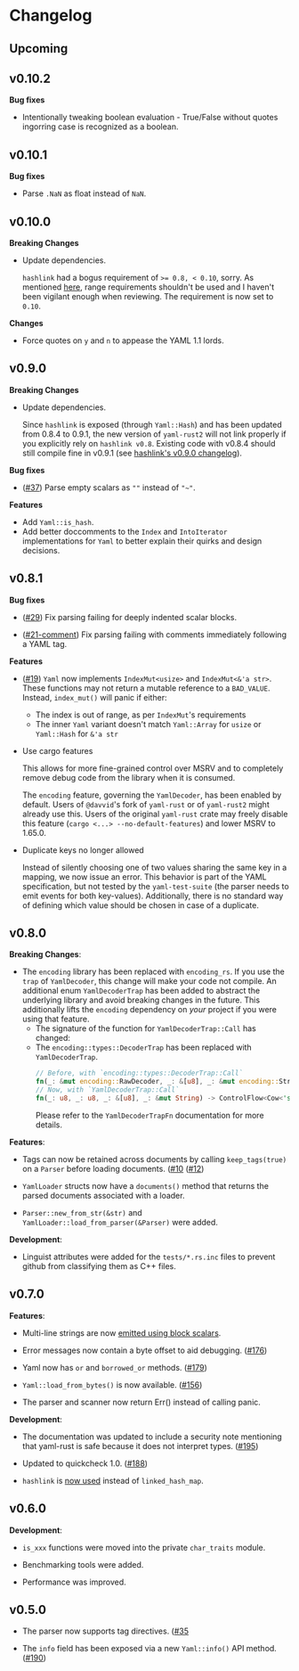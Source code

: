 # Changelog

## Upcoming

## v0.10.2

**Bug fixes**
- Intentionally tweaking boolean evaluation - True/False without quotes ingorring case is recognized as a boolean.

## v0.10.1

**Bug fixes**
- Parse `.NaN` as float instead of `NaN`.

## v0.10.0

**Breaking Changes**
- Update dependencies.

  `hashlink` had a bogus requirement of `>= 0.8, < 0.10`, sorry. As mentioned
  [here](https://github.com/Ethiraric/yaml-rust2/issues/33#issuecomment-2227455469),
  range requirements shouldn't be used and I haven't been vigilant enough when
  reviewing. The requirement is now set to `0.10`.

**Changes**
- Force quotes on `y` and `n` to appease the YAML 1.1 lords.

## v0.9.0

**Breaking Changes**
- Update dependencies.

  Since `hashlink` is exposed (through `Yaml::Hash`) and has been updated from
  0.8.4 to 0.9.1, the new version of `yaml-rust2` will not link properly if you
  explicitly rely on `hashlink v0.8`.
  Existing code with v0.8.4 should still compile fine in v0.9.1 (see
  [hashlink's v0.9.0
  changelog](https://github.com/kyren/hashlink/releases/tag/v0.9.0)).

**Bug fixes**
- ([#37](https://github.com/Ethiraric/yaml-rust2/pull/37))
  Parse empty scalars as `""` instead of `"~"`.

**Features**
- Add `Yaml::is_hash`.
- Add better doccomments to the `Index` and `IntoIterator` implementations for
  `Yaml` to better explain their quirks and design decisions.

## v0.8.1

**Bug fixes**
- ([#29](https://github.com/Ethiraric/yaml-rust2/issues/29)) Fix parsing
  failing for deeply indented scalar blocks.

- ([#21-comment](https://github.com/Ethiraric/yaml-rust2/issues/21#issuecomment-2053513507))
  Fix parsing failing with comments immediately following a YAML tag.

**Features**

- ([#19](https://github.com/Ethiraric/yaml-rust2/pull/19)) `Yaml` now
  implements `IndexMut<usize>` and `IndexMut<&'a str>`. These functions may not
  return a mutable reference to a `BAD_VALUE`. Instead, `index_mut()` will
  panic if either:
  * The index is out of range, as per `IndexMut`'s requirements
  * The inner `Yaml` variant doesn't match `Yaml::Array` for `usize` or
    `Yaml::Hash` for `&'a str`

- Use cargo features

  This allows for more fine-grained control over MSRV and to completely remove
  debug code from the library when it is consumed.

  The `encoding` feature, governing the `YamlDecoder`, has been enabled by
  default. Users of `@davvid`'s fork of `yaml-rust` or of `yaml-rust2` might
  already use this. Users of the original `yaml-rust` crate may freely disable
  this feature (`cargo <...> --no-default-features`) and lower MSRV to 1.65.0.

- Duplicate keys no longer allowed

  Instead of silently choosing one of two values sharing the same key in a
  mapping, we now issue an error. This behavior is part of the YAML
  specification, but not tested by the `yaml-test-suite` (the parser needs to
  emit events for both key-values). Additionally, there is no standard way of
  defining which value should be chosen in case of a duplicate.

## v0.8.0

**Breaking Changes**:

- The `encoding` library has been replaced with `encoding_rs`. If you use the
`trap` of `YamlDecoder`, this change will make your code not compile.
An additional enum `YamlDecoderTrap` has been added to abstract the
underlying library and avoid breaking changes in the future. This
additionally lifts the `encoding` dependency on _your_ project if you were
using that feature.
  - The signature of the function for `YamlDecoderTrap::Call` has changed:
  - The `encoding::types::DecoderTrap` has been replaced with `YamlDecoderTrap`.
    ```rust
    // Before, with `encoding::types::DecoderTrap::Call`
    fn(_: &mut encoding::RawDecoder, _: &[u8], _: &mut encoding::StringWriter) -> bool;
    // Now, with `YamlDecoderTrap::Call`
    fn(_: u8, _: u8, _: &[u8], _: &mut String) -> ControlFlow<Cow<'static str>>;
    ```
    Please refer to the `YamlDecoderTrapFn` documentation for more details.

**Features**:

- Tags can now be retained across documents by calling `keep_tags(true)` on a
`Parser` before loading documents.
([#10](https://github.com/Ethiraric/yaml-rust2/issues/10)
([#12](https://github.com/Ethiraric/yaml-rust2/pull/12))

- `YamlLoader` structs now have a `documents()` method that returns the parsed
documents associated with a loader.

- `Parser::new_from_str(&str)` and `YamlLoader::load_from_parser(&Parser)` were added.

**Development**:

- Linguist attributes were added for the `tests/*.rs.inc` files to prevent github from
classifying them as C++ files.

## v0.7.0

**Features**:

- Multi-line strings are now
[emitted using block scalars](https://github.com/chyh1990/yaml-rust/pull/136).

- Error messages now contain a byte offset to aid debugging.
([#176](https://github.com/chyh1990/yaml-rust/pull/176))

- Yaml now has `or` and `borrowed_or` methods.
([#179](https://github.com/chyh1990/yaml-rust/pull/179))

- `Yaml::load_from_bytes()` is now available.
([#156](https://github.com/chyh1990/yaml-rust/pull/156))

- The parser and scanner now return Err() instead of calling panic.

**Development**:

- The documentation was updated to include a security note mentioning that
yaml-rust is safe because it does not interpret types.
([#195](https://github.com/chyh1990/yaml-rust/pull/195))

- Updated to quickcheck 1.0.
([#188](https://github.com/chyh1990/yaml-rust/pull/188))

- `hashlink` is [now used](https://github.com/chyh1990/yaml-rust/pull/157)
instead of `linked_hash_map`.

## v0.6.0

**Development**:

- `is_xxx` functions were moved into the private `char_traits` module.

- Benchmarking tools were added.

- Performance was improved.

## v0.5.0

- The parser now supports tag directives.
([#35](https://github.com/chyh1990/yaml-rust/issues/35)

- The `info` field has been exposed via a new `Yaml::info()` API method.
([#190](https://github.com/chyh1990/yaml-rust/pull/190))
